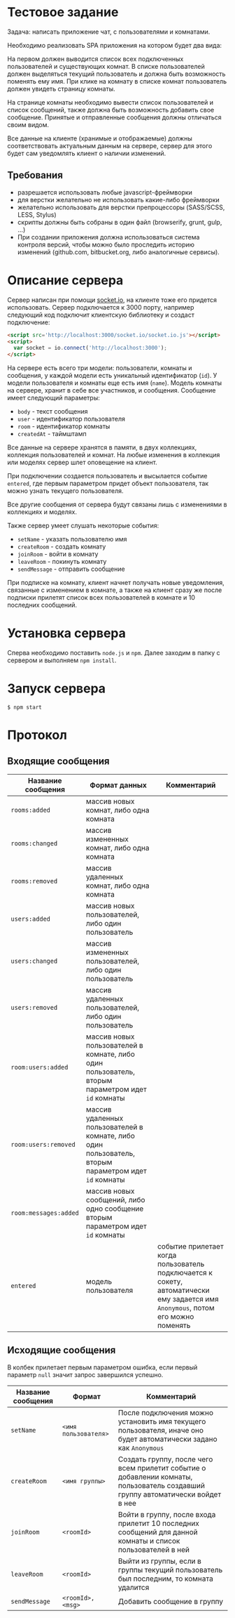 # Тестовое задание

Задача: написать приложение чат, с пользователями и комнатами.

Необходимо реализовать SPA приложения на котором будет два вида:

На первом должен выводится список всех подключенных пользователей и существующих комнат. В списке пользователей должен выделяться текущий пользователь и должна быть возможность поменять ему имя. При клике на комнату в списке комнат пользователь должен увидеть страницу комнаты.

На странице комнаты необходимо вывести список пользователей и список сообщений, также должна быть возможность добавить свое сообщение. Принятые и отправленные сообщения должны отличаться своим видом.

Все данные на клиенте (хранимые и отображаемые) должны соответствовать актуальным данным на сервере, сервер для этого будет сам уведомлять клиент о наличии изменений.


## Требования

* разрешается использовать любые javascript-фреймворки
* для верстки желательно не использовать какие-либо фреймворки
* желательно использовать для верстки препроцессоры (SASS/SCSS, LESS, Stylus)
* скрипты должны быть собраны в один файл (browserify, grunt, gulp, ...)
* При создании приложения должна использоваться система контроля версий, чтобы можно было проследить историю изменений (github.com, bitbucket.org, либо аналогичные сервисы).


# Описание сервера

Сервер написан при помощи [socket.io](http://socket.io/), на клиенте тоже его придется использовать. Сервер подключается к 3000 порту, например следующий код подключит клиентскую библиотеку и создаст подключение:

```html
<script src='http://localhost:3000/socket.io/socket.io.js'></script>
<script>
  var socket = io.connect('http://localhost:3000');
</script>
```

На сервере есть всего три модели: пользователи, комнаты и сообщения, у каждой модели есть уникальный идентификатор (`id`). У модели пользователя и комнаты еще есть имя (`name`). Модель комнаты на сервере, хранит в себе все участников, и сообщения. Сообщение имеет следующий параметры:

* `body` - текст сообщения
* `user` - идентификатор пользователя
* `room` - идентификатор комнаты
* `createdAt` - таймштамп

Все данные на сервере хранятся в памяти, в двух коллекциях, коллекция пользователей и комнат. На любые изменения в коллекция или моделях сервер шлет оповещение на клиент.

При подключении создается пользователь и высылается событие `entered`, где первым параметром придет объект пользователя, так можно узнать текущего пользователя.

Все другие сообщения от сервера будут связаны лишь с изменениями в коллекциях и моделях.

Также сервер умеет слушать некоторые события:

  * `setName` - указать пользователю имя
  * `createRoom` - создать комнату
  * `joinRoom` - войти в комнату
  * `leaveRoom` - покинуть комнату
  * `sendMessage` - отправить сообщение

При подписке на комнату, клиент начнет получать новые уведомления, связанные с изменением в комнате, а также на клиент сразу же после подписки прилетят список всех пользователей в комнате и 10 последних сообщений.


# Установка сервера

Сперва необходимо поставить `node.js` и `npm`. Далее заходим в папку с сервером и выполняем `npm install`.


# Запуск сервера

    $ npm start


# Протокол

## Входящие сообщения

Название сообщения | Формат данных | Комментарий
-------------------|---------------|------------
`rooms:added`   | массив новых комнат, либо одна комната |
`rooms:changed` | массив измененных комнат, либо одна комната |
`rooms:removed` | массив удаленных комнат, либо одна комната |
`users:added`   | массив новых пользователей, либо один пользователь |
`users:changed` | массив измененных пользователей, либо один пользователь |
`users:removed` | массив удаленных пользователей, либо один пользователь |
`room:users:added`   | массив новых пользователей в комнате, либо один пользователь, вторым параметром идет `id` комнаты |
`room:users:removed` | массив удаленных пользователей в комнате, либо один пользователь, вторым параметром идет `id` комнаты |
`room:messages:added`   | массив новых сообщений, либо одно сообщение вторым параметром идет `id` комнаты |
`entered` | модель пользователя | событие прилетает когда пользователь подключается к сокету, автоматически ему задается имя `Anonymous`, потом его можно поменять

## Исходящие сообщения

В колбек прилетает первым параметром ошибка, если первый параметр `null` значит запрос завершился успешно.

Название сообщения | Формат | Комментарий
-------------------|--------|------------
`setName` | `<имя пользователя>` | После подключения можно установить имя текущего пользователя, иначе оно будет автоматически задано как `Anonymous`
`createRoom` | `<имя группы>` | Создать группу, после чего всем прилетит событие о добавлении комнаты, пользователь создавший группу автоматически войдет в нее
`joinRoom` | `<roomId>` | Войти в группу, после входа прилетит 10 последних сообщений для данной комнаты и список пользователей в ней
`leaveRoom` | `<roomId>` | Выйти из группы, если в группы текущий пользователь был последним, то комната удалится
`sendMessage` | `<roomId>, <msg>` | Добавить сообщение в группу
